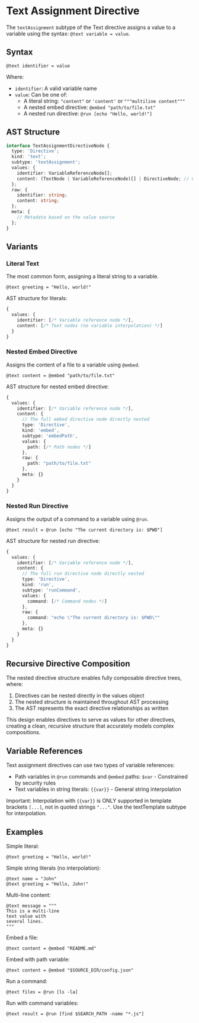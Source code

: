 # Text Assignment Directive

The `textAssignment` subtype of the Text directive assigns a value to a variable using the syntax: `@text variable = value`.

## Syntax

```
@text identifier = value
```

Where:
- `identifier`: A valid variable name
- `value`: Can be one of:
  - A literal string: `"content"` or `'content'` or `"""multiline content"""`
  - A nested embed directive: `@embed "path/to/file.txt"`
  - A nested run directive: `@run [echo "Hello, world!"]`

## AST Structure

```typescript
interface TextAssignmentDirectiveNode {
  type: 'Directive';
  kind: 'text';
  subtype: 'textAssignment';
  values: {
    identifier: VariableReferenceNode[];
    content: (TextNode | VariableReferenceNode)[] | DirectiveNode; // Can be content nodes OR a nested directive
  };
  raw: {
    identifier: string;
    content: string;
  };
  meta: {
    // Metadata based on the value source
  };
}
```

## Variants

### Literal Text

The most common form, assigning a literal string to a variable.

```
@text greeting = "Hello, world!"
```

AST structure for literals:
```typescript
{
  values: {
    identifier: [/* Variable reference node */],
    content: [/* Text nodes (no variable interpolation) */]
  }
}
```

### Nested Embed Directive

Assigns the content of a file to a variable using `@embed`.

```
@text content = @embed "path/to/file.txt"
```

AST structure for nested embed directive:
```typescript
{
  values: {
    identifier: [/* Variable reference node */],
    content: {
      // The full embed directive node directly nested
      type: 'Directive',
      kind: 'embed',
      subtype: 'embedPath',
      values: {
        path: [/* Path nodes */]
      },
      raw: {
        path: "path/to/file.txt"
      },
      meta: {}
    }
  }
}
```

### Nested Run Directive

Assigns the output of a command to a variable using `@run`.

```
@text result = @run [echo "The current directory is: $PWD"]
```

AST structure for nested run directive:
```typescript
{
  values: {
    identifier: [/* Variable reference node */],
    content: {
      // The full run directive node directly nested
      type: 'Directive',
      kind: 'run',
      subtype: 'runCommand',
      values: {
        command: [/* Command nodes */]
      },
      raw: {
        command: "echo \"The current directory is: $PWD\""
      },
      meta: {}
    }
  }
}
```

## Recursive Directive Composition

The nested directive structure enables fully composable directive trees, where:

1. Directives can be nested directly in the values object
2. The nested structure is maintained throughout AST processing
3. The AST represents the exact directive relationships as written

This design enables directives to serve as values for other directives, creating a clean, recursive structure that accurately models complex compositions.

## Variable References

Text assignment directives can use two types of variable references:
- Path variables in `@run` commands and `@embed` paths: `$var` - Constrained by security rules
- Text variables in string literals: `{{var}}` - General string interpolation

Important: Interpolation with `{{var}}` is ONLY supported in template brackets `[...]`, not in quoted strings `"..."`. Use the textTemplate subtype for interpolation.

## Examples

Simple literal:
```
@text greeting = "Hello, world!"
```

Simple string literals (no interpolation):
```
@text name = "John"
@text greeting = "Hello, John!"
```

Multi-line content:
```
@text message = """
This is a multi-line
text value with
several lines.
"""
```

Embed a file:
```
@text content = @embed "README.md"
```

Embed with path variable:
```
@text content = @embed "$SOURCE_DIR/config.json"
```

Run a command:
```
@text files = @run [ls -la]
```

Run with command variables:
```
@text result = @run [find $SEARCH_PATH -name "*.js"]
```